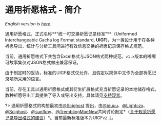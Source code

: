 # 通用祈愿格式 - 简介
<!-- {docsify-ignore-all} -->
*English version is [here](/en-us/wish-log-formats/universal-format/intro.md).*

通用祈愿格式，正式名称**“统一可交换祈愿记录标准”**（Uniformed Interchangeable Gacha log Format standard, **UIGF**)，为一类设计用于在各种祈愿导出、统计与分析工具间进行有效信息交换的祈愿记录保存格式规范。

当前，通用祈愿格式下共包含Excel格式与JSON格式两种规范。`v1.x`版本的嘟嘟可故事集仅对JSON格式做出兼容保证。

由于制定时的妥协，标准的UIGF格式仅允许、且假定以简体中文作为全部祈愿记录项所采用的语言。

当前，存在工具以通用祈愿格式或其衍生扩展格式充当祈愿记录的本地储存格式，数种祈愿导出工具提供了导入或导出支持，具体请见[支持现状](wish-log-formats/universal-format/support-status.md)。

?> 通用祈愿格式的构想最初由[@Scighost](https://github.com/Scighost) 提出，由[@biuuu](https://github.com/biuuu)、[@Lightczx](https://github.com/Lightczx)、[@Scighost](https://github.com/Scighost)、[@sunfkny](https://github.com/sunfkny)、[@TremblingMoeNew](https://github.com/TremblingMoeNew)共同讨论敲定*（[关于规范祈愿记录导出格式的建议](https://github.com/xunkong/KeqingNiuza/discussions/58)）*。当前最新标准版本为UIGF`v2.2`。

